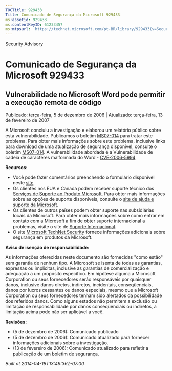 ```yaml
---
TOCTitle: 929433
Title: Comunicado de Segurança da Microsoft 929433
ms:assetid: 929433
ms:contentKeyID: 61233457
ms:mtpsurl: 'https://technet.microsoft.com/pt-BR/library/929433(v=Security.10)'
---
```


Security Advisory

Comunicado de Segurança da Microsoft 929433
===========================================

Vulnerabilidade no Microsoft Word pode permitir a execução remota de código
---------------------------------------------------------------------------

Publicado: terça-feira, 5 de dezembro de 2006 | Atualizado: terça-feira, 13 de fevereiro de 2007

A Microsoft concluiu a investigação e elaborou um relatório público sobre esta vulnerabilidade. Publicamos o boletim [MS07-014](http://technet.microsoft.com/security/bulletin/ms07-014) para tratar este problema. Para obter mais informações sobre este problema, inclusive links para download de uma atualização de segurança disponível, consulte o boletim [MS07-014](http://technet.microsoft.com/security/bulletin/ms07-014). A vulnerabilidade abordada é a Vulnerabilidade de cadeia de caracteres malformada do Word - [CVE-2006-5994](http://www.cve.mitre.org/cgi-bin/cvename.cgi?name=cve-2006-5994)

**Recursos:**

-   Você pode fazer comentários preenchendo o formulário disponível neste [site](https://support.microsoft.com/common/survey.aspx?scid=sw;en;1257&amp;showpage=1&amp;ws=technet&amp;sd=tech).
-   Os clientes nos EUA e Canadá podem receber suporte técnico dos [Serviços de Suporte ao Produto Microsoft](http://go.microsoft.com/fwlink/?linkid=21131). Para obter mais informações sobre as opções de suporte disponíveis, consulte o [site de ajuda e suporte da Microsoft](http://support.microsoft.com/).
-   Os clientes de outros países podem obter suporte nas subsidiárias locais da Microsoft. Para obter mais informações sobre como entrar em contato com a Microsoft a fim de obter suporte internacional a problemas, visite o site de [Suporte Internacional](http://go.microsoft.com/fwlink/?linkid=21155).
-   O site [Microsoft TechNet Security](http://go.microsoft.com/fwlink/?linkid=21132) fornece informações adicionais sobre segurança em produtos da Microsoft.

**Aviso de isenção de responsabilidade:**

As informações oferecidas neste documento são fornecidas "como estão" sem garantia de nenhum tipo. A Microsoft se isenta de todas as garantias, expressas ou implícitas, inclusive as garantias de comercialização e adequação a um propósito específico. Em hipótese alguma a Microsoft Corporation ou seus fornecedores serão responsáveis por quaisquer danos, inclusive danos diretos, indiretos, incidentais, conseqüenciais, danos por lucros cessantes ou danos especiais, mesmo que a Microsoft Corporation ou seus fornecedores tenham sido alertados da possibilidade dos referidos danos. Como alguns estados não permitem a exclusão ou limitação de responsabilidade por danos conseqüenciais ou indiretos, a limitação acima pode não ser aplicável a você.

**Revisões:**

-   (5 de dezembro de 2006): Comunicado publicado
-   (5 de dezembro de 2006): Comunicado atualizado para fornecer informações adicionais sobre a investigação.
-   (13 de fevereiro de 2006): Comunicado atualizado para refletir a publicação de um boletim de segurança.

*Built at 2014-04-18T13:49:36Z-07:00*
